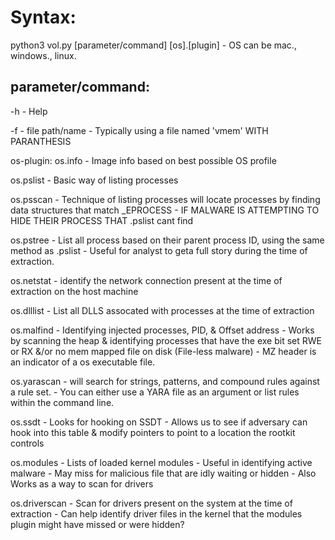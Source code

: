 # Syntax: 
python3 vol.py [parameter/command] [os].[plugin]
    - OS can be mac., windows., linux.

## parameter/command: 
-h 
    - Help 

-f 
    - file path/name
      - Typically using a file named 'vmem' WITH PARANTHESIS

os-plugin:
os.info
    - Image info based on best possible OS profile

os.pslist
    - Basic way of listing processes

os.psscan
    - Technique of listing processes will locate processes by finding data structures that match _EPROCESS
      - IF MALWARE IS ATTEMPTING TO HIDE THEIR PROCESS THAT .pslist cant find

os.pstree
    - List all process based on their parent process ID, using the same method as .pslist
      - Useful for analyst to geta full story during the time of extraction.

os.netstat
    - identify the network connection present at the time of extraction on the host machine

os.dlllist
    - List all DLLS assocated with processes at the time of extraction

os.malfind
    - Identifying injected processes, PID, & Offset address
    - Works by scanning the heap & identifying processes that have the exe bit set RWE or RX &/or no mem mapped file on disk (File-less malware)
    - MZ header is an indicator of a os executable file.

os.yarascan
    - will search for strings, patterns, and compound rules against a rule set. 
    - You can either use a YARA file as an argument or list rules within the command line.

os.ssdt
    - Looks for hooking on SSDT
      - Allows us to see if adversary can hook into this table & modify pointers to point to a location the rootkit controls

os.modules
    - Lists of loaded kernel modules
        - Useful in identifying active malware
        - May miss for malicious file that are idly waiting or hidden
    - Also Works as a way to scan for drivers

os.driverscan
    - Scan for drivers present on the system at the time of extraction 
    - Can help identify driver files in the kernel that the modules plugin might have missed or were hidden? 